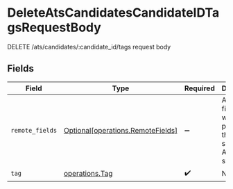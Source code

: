 # DeleteAtsCandidatesCandidateIDTagsRequestBody

DELETE /ats/candidates/:candidate_id/tags request body


## Fields

| Field                                                                        | Type                                                                         | Required                                                                     | Description                                                                  |
| ---------------------------------------------------------------------------- | ---------------------------------------------------------------------------- | ---------------------------------------------------------------------------- | ---------------------------------------------------------------------------- |
| `remote_fields`                                                              | [Optional[operations.RemoteFields]](../../models/operations/remotefields.md) | :heavy_minus_sign:                                                           | Additional fields that we will pass through to specific ATS systems.         |
| `tag`                                                                        | [operations.Tag](../../models/operations/tag.md)                             | :heavy_check_mark:                                                           | N/A                                                                          |